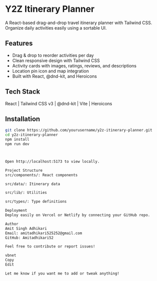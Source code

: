 # Y2Z Itinerary Planner

A React-based drag-and-drop travel itinerary planner with Tailwind CSS. Organize daily activities easily using a sortable UI.

## Features
- Drag & drop to reorder activities per day  
- Clean responsive design with Tailwind CSS  
- Activity cards with images, ratings, reviews, and descriptions  
- Location pin icon and map integration  
- Built with React, @dnd-kit, and Heroicons  

## Tech Stack
React | Tailwind CSS v3 | @dnd-kit | Vite | Heroicons

## Installation
```bash
git clone https://github.com/yourusername/y2z-itinerary-planner.git
cd y2z-itinerary-planner
npm install
npm run dev



Open http://localhost:5173 to view locally.

Project Structure
src/components/: React components

src/data/: Itinerary data

src/lib/: Utilities

src/types/: Type definitions

Deployment
Deploy easily on Vercel or Netlify by connecting your GitHub repo.

Author
Amit Singh Adhikari
Email: amitadhikari525252@gmail.com
GitHub: Amitadhikari52

Feel free to contribute or report issues!

vbnet
Copy
Edit

Let me know if you want me to add or tweak anything!







